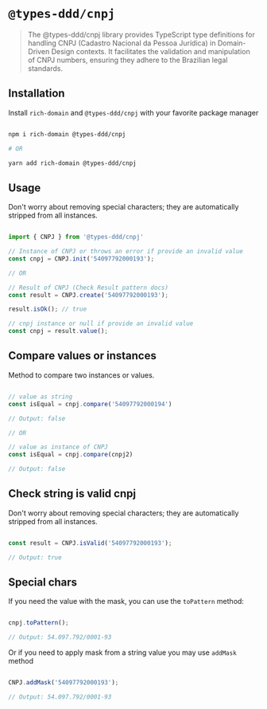 # `@types-ddd/cnpj`

> The @types-ddd/cnpj library provides TypeScript type definitions for handling CNPJ (Cadastro Nacional da Pessoa Jurídica) in Domain-Driven Design contexts. It facilitates the validation and manipulation of CNPJ numbers, ensuring they adhere to the Brazilian legal standards.

## Installation

Install `rich-domain` and `@types-ddd/cnpj` with your favorite package manager

```sh

npm i rich-domain @types-ddd/cnpj

# OR

yarn add rich-domain @types-ddd/cnpj

```

## Usage

Don't worry about removing special characters; they are automatically stripped from all instances.

```ts

import { CNPJ } from '@types-ddd/cnpj'

// Instance of CNPJ or throws an error if provide an invalid value
const cnpj = CNPJ.init('54097792000193');

// OR

// Result of CNPJ (Check Result pattern docs)
const result = CNPJ.create('54097792000193');

result.isOk(); // true

// cnpj instance or null if provide an invalid value
const cnpj = result.value();

```

## Compare values or instances

Method to compare two instances or values.

```ts

// value as string 
const isEqual = cnpj.compare('54097792000194')

// Output: false

// OR

// value as instance of CNPJ
const isEqual = cnpj.compare(cnpj2)

// Output: false

```

## Check string is valid cnpj

Don't worry about removing special characters; they are automatically stripped from all instances.

```ts

const result = CNPJ.isValid('54097792000193');

// Output: true

```

## Special chars

If you need the value with the mask, you can use the `toPattern` method:

```ts

cnpj.toPattern();

// Output: 54.097.792/0001-93

```

Or if you need to apply mask from a string value you may use `addMask` method


```ts

CNPJ.addMask('54097792000193');

// Output: 54.097.792/0001-93

```
